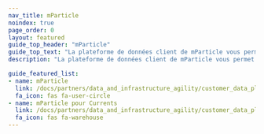 ```yaml
---
nav_title: mParticle
noindex: true
page_order: 0
layout: featured
guide_top_header: "mParticle"
guide_top_text: "La plateforme de données client de mParticle vous permet de tirer le meilleur parti de vos données. Les marketeurs ingénieux utilisent mParticle pour organiser des données sur toute leur pile d’outils, ce qui leur permet de gagner à des moments clés du parcours client."
description: "La plateforme de données client de mParticle vous permet de tirer le meilleur parti de vos données. Les marketeurs ingénieux utilisent mParticle pour organiser des données sur toute leur pile d’outils, ce qui leur permet de gagner à des moments clés du parcours client."

guide_featured_list:
- name: mParticle
  link: /docs/partners/data_and_infrastructure_agility/customer_data_platform/mparticle/mparticle
  fa_icon: fas fa-user-circle
- name: mParticle pour Currents
  link: /docs/partners/data_and_infrastructure_agility/customer_data_platform/mparticle/mparticle_for_currents/
  fa_icon: fas fa-warehouse
---
```


<br> 